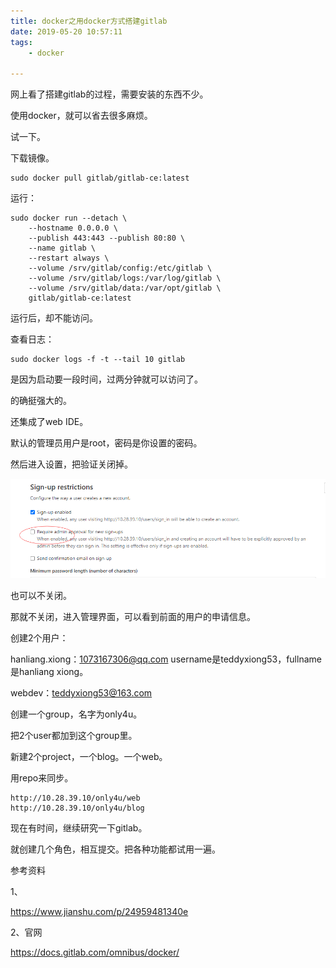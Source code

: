```yaml
---
title: docker之用docker方式搭建gitlab
date: 2019-05-20 10:57:11
tags:
	- docker

---
```




网上看了搭建gitlab的过程，需要安装的东西不少。

使用docker，就可以省去很多麻烦。

试一下。

下载镜像。

```
sudo docker pull gitlab/gitlab-ce:latest
```

运行：

```
sudo docker run --detach \
    --hostname 0.0.0.0 \
    --publish 443:443 --publish 80:80 \
    --name gitlab \
    --restart always \
    --volume /srv/gitlab/config:/etc/gitlab \
    --volume /srv/gitlab/logs:/var/log/gitlab \
    --volume /srv/gitlab/data:/var/opt/gitlab \
    gitlab/gitlab-ce:latest
```

运行后，却不能访问。

查看日志：

```
sudo docker logs -f -t --tail 10 gitlab
```

是因为启动要一段时间，过两分钟就可以访问了。

的确挺强大的。

还集成了web IDE。

默认的管理员用户是root，密码是你设置的密码。

然后进入设置，把验证关闭掉。

![image-20210406191312635](../images/random_name/image-20210406191312635.png)

也可以不关闭。

那就不关闭，进入管理界面，可以看到前面的用户的申请信息。

创建2个用户：

hanliang.xiong：1073167306@qq.com  username是teddyxiong53，fullname是hanliang xiong。

webdev：teddyxiong53@163.com

创建一个group，名字为only4u。

把2个user都加到这个group里。

新建2个project，一个blog。一个web。

用repo来同步。

```
http://10.28.39.10/only4u/web
http://10.28.39.10/only4u/blog
```



现在有时间，继续研究一下gitlab。

就创建几个角色，相互提交。把各种功能都试用一遍。



参考资料

1、

https://www.jianshu.com/p/24959481340e

2、官网

https://docs.gitlab.com/omnibus/docker/